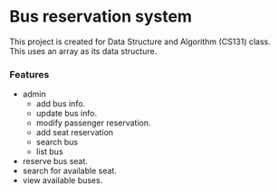 # Bus reservation system
This project is created for Data Structure and Algorithm (CS131) class.  
This uses an array as its data structure.
### Features
- admin
  - add bus info.
  - update bus info.
  - modify passenger reservation.
  - add seat reservation
  - search bus
  - list bus
- reserve bus seat.
- search for available seat.
- view available buses.
